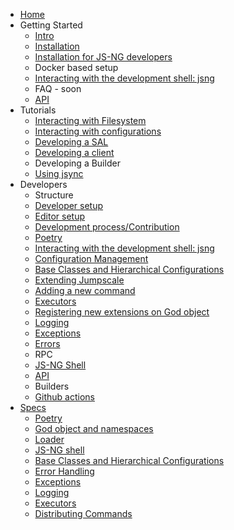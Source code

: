 * [Home](/)
* Getting Started
    * [Intro](./intro.md)
    * [Installation](./installation.md)
    * [Installation for JS-NG developers](./devsetup.md)
    * Docker based setup
    * [Interacting with the development shell: jsng](./jsng_shell.md)
    * FAQ - soon
    * [API](generated_apis.md)
* Tutorials
    * [Interacting with Filesystem](./tutorials/salfs.md)
    * [Interacting with configurations](./configmgmt.md)
    * [Developing a SAL](./tutorials/developing_sal.md)
    * [Developing a client](./tutorials/developing_client.md)
    * Developing a Builder
    * [Using jsync](./tutorials/jsync.md)
* Developers
    * Structure
    * [Developer setup](./devsetup.md)
    * [Editor setup](./editor_setup.md)
    * [Development process/Contribution](./devprocess.md)
    * [Poetry](./poetry.md)
    * [Interacting with the development shell: jsng](./jsng_shell.md)
    * [Configuration Management](./configmgmt.md)
    * [Base Classes and Hierarchical Configurations](./baseclasses.md)
    * [Extending Jumpscale](./extend_j.md)
    * [Adding a new command](./distributing_cmds.md)
    * [Executors](./executors.md)
    * [Registering new extensions on God object](./extend_j.md)
    * [Logging](./logging.md)
    * [Exceptions](./exceptions.md)
    * [Errors](./errorhandling.md)
    * RPC
    * [JS-NG Shell](./jsng_shell.md)
    * [API](generated_apis.md)
    * Builders
    * [Github actions](./githubactions.md)
* [Specs](specs.md)
    * [Poetry](poetry.md)
    * [God object and namespaces](god_object_namespaces_concepts.md)
    * [Loader](loader.md)
    * [JS-NG shell](jsng_shell.md)
    * [Base Classes and Hierarchical Configurations](baseclasses.md)
    * [Error Handling](errorhandling.md)
    * [Exceptions](exceptions.md)
    * [Logging](logging.md)
    * [Executors](executors.md)
    * [Distributing Commands](distributing_cmds.md)
